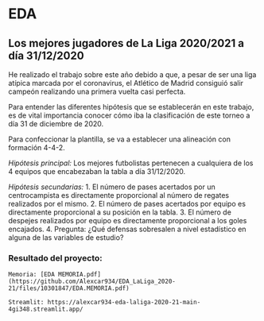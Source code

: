 # EDA
## Los mejores jugadores de La Liga 2020/2021 a día 31/12/2020

He realizado el trabajo sobre este año debido a que, a pesar de ser una liga atípica marcada 
por el coronavirus, el Atlético de Madrid consiguió salir campeón realizando una primera vuelta 
casi perfecta. 

Para entender las diferentes hipótesis que se establecerán en este trabajo, es de vital 
importancia conocer cómo iba la clasificación de este torneo a día 31 de diciembre de 2020.

Para confeccionar la plantilla, se va a establecer una alineación con formación 4-4-2.

*Hipótesis principal:*
     Los mejores futbolistas pertenecen a cualquiera de los 4 equipos que encabezaban 
     la tabla a día 31/12/2020.

*Hipótesis secundarias:*
        1. El número de pases acertados por un centrocampista es directamente proporcional 
        al número de regates realizados por el mismo.
        2. El número de pases acertados por equipo es directamente 
        proporcional a su posición en la tabla.
        3. El número de despejes realizados por equipo es directamente proporcional a 
        los goles encajados.
        4. Pregunta: ¿Qué defensas sobresalen a nivel estadístico en alguna de las 
        variables de estudio?  

### Resultado del proyecto:

    Memoria: [EDA MEMORIA.pdf](https://github.com/Alexcar934/EDA_LaLiga_2020-21/files/10301847/EDA.MEMORIA.pdf)
    
    Streamlit: https://alexcar934-eda-laliga-2020-21-main-4gi348.streamlit.app/






